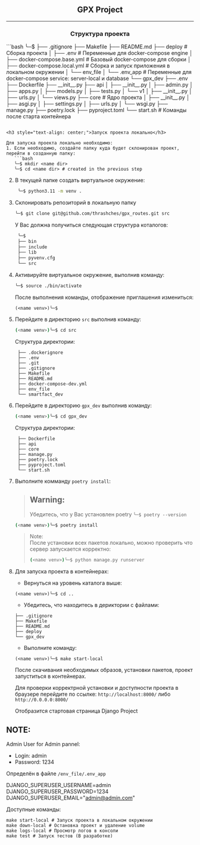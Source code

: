 
<h2 style="text-align: center;">GPX Project</h2>

---

<h3 style="text-align: center;">Структура проекта</h3>
```bash
╰─$
├── .gitignore
├── Makefile
├── README.md
├── deploy # Сборка проекта
│   ├── .env # Переменные для docker-compose engine
│   ├── docker-compose.base.yml # Базовый docker-compose для сборки
│   ├── docker-compose.local.yml # Сборка и запуск приложения в локальном окружении 
│   └── env_file
│        └── .env_app # Переменные для docker-compose service: server-local и database
└── gpx_dev
    ├── .env
    ├── Dockerfile
    ├── __init__.py
    ├── api
    │    ├── __init__.py
    │    ├── admin.py
    │    ├── apps.py
    │    ├── models.py
    │    ├── tests.py
    │    └── v1
    │       ├── __init__.py
    │       ├── urls.py
    │       └── views.py
    ├── core # Ядро проекта
    │    ├── __init__.py
    │    ├── asgi.py
    │    ├── settings.py
    │    ├── urls.py
    │    └── wsgi.py
    ├── manage.py
    ├── poetry.lock
    ├── pyproject.toml
    └── start.sh # Команды после старта контейнера

```

<h3 style="text-align: center;">Запуск проекта локально</h3>

Для запуска проекта локально необходимо:
1. Если необходимо, создайте папку куда будет склонирован проект, перейти в созданную папку:
   ```bash
   ╰─$ mkdir <name dir>
   ╰─$ cd <name dir> # created in the previous step 
   ```
2. В текущей папке создать виртуальное окружение:
   ```bash
    ╰─$ python3.11 -m venv .
   ```
3. Склонировать репозиторий в локальную папку
   ```bash
   ╰─$ git clone git@github.com/thrashches/gpx_routes.git src
   ```
   У Вас должна получиться следующая структура коталогов:
   ```bash
    ╰─$
    ├── bin
    ├── include
    ├── lib
    ├── pyvenv.cfg
    └── src
   ```
4. Активируйте виртуальное окружение, выполнив команду:
   ```bash
   ╰─$ source ./bin/activate
   ```
   После выполнения команды, отображение приглашения измениться:
   ```
   (<name venv>)╰─$
   ```
5. Перейдите в директорию `src` выполнив команду:
   ```bash
   (<name venv>)╰─$ cd src
   ```
   Структура директории:
   ```Output
    ├── .dockerignore
    ├── .env
    ├── .git
    ├── .gitignore
    ├── Makefile
    ├── README.md
    ├── docker-compose-dev.yml
    ├── env_file
    └── smartfact_dev
   ```
6. Перейдите в директорию `gpx_dev` выполнив команду:
    ```bash
   (<name venv>)╰─$ cd gpx_dev
   ```
    Структура директории:
   ```Output
    ├── Dockerfile
    ├── api
    ├── core
    ├── manage.py
    ├── poetry.lock
    ├── pyproject.toml
    └── start.sh
   ```

7. Выполните комманду `poetry install`:
   >Warning:<br>
   >---
   >Убедитесь, что у Вас установлен poetry `╰─$ poetry --version`

    ```bash
   (<name venv>)╰─$ poetry install
   ```

   >Note:<br>
   >После установки всех пакетов локально, можно проверить что сервер запускается корректно:
   >```bash
   >(<name venv>)╰─$ python manage.py runserver
   >```

8. Для запуска проекта в контейнерах:
   
   - Вернуться на уровень каталога выше:
    ```
    (<name venv>)╰─$ cd ..
    ```
    - Убедитесь, что находитесь в дериктории с файлами:
    ```Output
    ├── .gitignore
    ├── Makefile
    ├── README.md
    ├── deploy
    └── gpx_dev
   ```
   - Выполните команду:
    ```
    (<name venv>)╰─$ make start-local
    ```
    После скачивания необходимых образов, установки пакетов, проект запуститься в контейнерах.

    Для проверки корректрной установки и доступности проекта в браузере перейдите по ссылке:
    `http://localhost:8000/` либо `http://0.0.0.0:8000/`

    Отобразится стартовая страница Django Project

NOTE:<br>
---
Admin User for Admin pannel:
   * Login: admin
   * Password: 1234

Определён в файле `/env_file/.env_app`

DJANGO_SUPERUSER_USERNAME=admin<br>
DJANGO_SUPERUSER_PASSWORD=1234<br>
DJANGO_SUPERUSER_EMAIL="admin@admin.com"<br>

Доступные команды:
```
make start-local # Запуск проекта в локальном окружении
make down-local # Остановка проект и удаление volume
make logs-local # Просмотр логов в консоли
make test # Запуск тестов (В разработке)  
```
